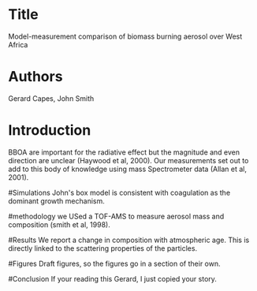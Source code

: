 # Title

Model-measurement comparison of biomass burning aerosol over West Africa

# Authors
Gerard Capes, 
John Smith

# Introduction
BBOA are important for the radiative effect but the magnitude and even direction are unclear
(Haywood et al, 2000).
Our measurements set out to add to this body of knowledge using mass Spectrometer data
(Allan et al, 2001).

#Simulations
John's box model is consistent with coagulation as the dominant growth mechanism.

#methodology
we USed a TOF-AMS to measure aerosol mass and composition (smith et al, 1998).

#Results
We report a change in composition with atmospheric age. This is directly linked to the scattering
properties of the particles.

#Figures
Draft figures, so the figures go in a section of their own.

#Conclusion
If your reading this Gerard, I just copied your story.
